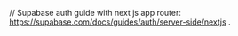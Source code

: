 // Supabase auth guide with next js app router: https://supabase.com/docs/guides/auth/server-side/nextjs
.

